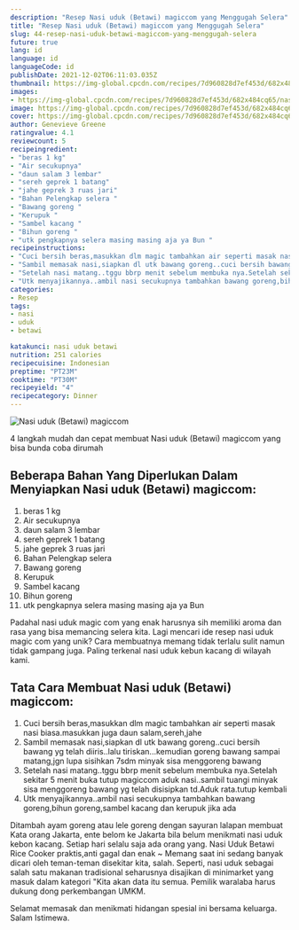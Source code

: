 ```yaml
---
description: "Resep Nasi uduk (Betawi) magiccom yang Menggugah Selera"
title: "Resep Nasi uduk (Betawi) magiccom yang Menggugah Selera"
slug: 44-resep-nasi-uduk-betawi-magiccom-yang-menggugah-selera
future: true
lang: id
language: id
languageCode: id
publishDate: 2021-12-02T06:11:03.035Z 
thumbnail: https://img-global.cpcdn.com/recipes/7d960828d7ef453d/682x484cq65/nasi-uduk-betawi-magiccom-foto-resep-utama.png
images:
- https://img-global.cpcdn.com/recipes/7d960828d7ef453d/682x484cq65/nasi-uduk-betawi-magiccom-foto-resep-utama.png
image: https://img-global.cpcdn.com/recipes/7d960828d7ef453d/682x484cq65/nasi-uduk-betawi-magiccom-foto-resep-utama.png
cover: https://img-global.cpcdn.com/recipes/7d960828d7ef453d/682x484cq65/nasi-uduk-betawi-magiccom-foto-resep-utama.png
author: Genevieve Greene
ratingvalue: 4.1
reviewcount: 5
recipeingredient:
- "beras 1 kg"
- "Air secukupnya"
- "daun salam 3 lembar"
- "sereh geprek 1 batang"
- "jahe geprek 3 ruas jari"
- "Bahan Pelengkap selera "
- "Bawang goreng "
- "Kerupuk "
- "Sambel kacang "
- "Bihun goreng "
- "utk pengkapnya selera masing masing aja ya Bun "
recipeinstructions:
- "Cuci bersih beras,masukkan dlm magic tambahkan air seperti masak nasi biasa.masukkan juga daun salam,sereh,jahe"
- "Sambil memasak nasi,siapkan dl utk bawang goreng..cuci bersih bawang yg telah diiris..lalu tiriskan...kemudian goreng bawang sampai matang,jgn lupa sisihkan 7sdm minyak sisa menggoreng bawang"
- "Setelah nasi matang..tggu bbrp menit sebelum membuka nya.Setelah sekitar 5 menit buka tutup magiccom aduk nasi..sambil tuangi minyak sisa menggoreng bawang yg telah disisipkan td.Aduk rata.tutup kembali"
- "Utk menyajikannya..ambil nasi secukupnya tambahkan bawang goreng,bihun goreng,sambel kacang dan kerupuk jika ada"
categories:
- Resep
tags:
- nasi
- uduk
- betawi

katakunci: nasi uduk betawi 
nutrition: 251 calories
recipecuisine: Indonesian
preptime: "PT23M"
cooktime: "PT30M"
recipeyield: "4"
recipecategory: Dinner
---
```



![Nasi uduk (Betawi) magiccom](https://img-global.cpcdn.com/recipes/7d960828d7ef453d/682x484cq65/nasi-uduk-betawi-magiccom-foto-resep-utama.png)

4 langkah mudah dan cepat membuat  Nasi uduk (Betawi) magiccom yang bisa bunda coba dirumah

<!--inarticleads1-->

## Beberapa Bahan Yang Diperlukan Dalam Menyiapkan Nasi uduk (Betawi) magiccom:

1. beras 1 kg
1. Air secukupnya
1. daun salam 3 lembar
1. sereh geprek 1 batang
1. jahe geprek 3 ruas jari
1. Bahan Pelengkap selera 
1. Bawang goreng 
1. Kerupuk 
1. Sambel kacang 
1. Bihun goreng 
1. utk pengkapnya selera masing masing aja ya Bun 

Padahal nasi uduk magic com yang enak harusnya sih memiliki aroma dan rasa yang bisa memancing selera kita. Lagi mencari ide resep nasi uduk magic com yang unik? Cara membuatnya memang tidak terlalu sulit namun tidak gampang juga. Paling terkenal nasi uduk kebun kacang di wilayah kami. 

<!--inarticleads2-->

## Tata Cara Membuat Nasi uduk (Betawi) magiccom:

1. Cuci bersih beras,masukkan dlm magic tambahkan air seperti masak nasi biasa.masukkan juga daun salam,sereh,jahe
1. Sambil memasak nasi,siapkan dl utk bawang goreng..cuci bersih bawang yg telah diiris..lalu tiriskan...kemudian goreng bawang sampai matang,jgn lupa sisihkan 7sdm minyak sisa menggoreng bawang
1. Setelah nasi matang..tggu bbrp menit sebelum membuka nya.Setelah sekitar 5 menit buka tutup magiccom aduk nasi..sambil tuangi minyak sisa menggoreng bawang yg telah disisipkan td.Aduk rata.tutup kembali
1. Utk menyajikannya..ambil nasi secukupnya tambahkan bawang goreng,bihun goreng,sambel kacang dan kerupuk jika ada


Ditambah ayam goreng atau lele goreng dengan sayuran lalapan membuat Kata orang Jakarta, ente belom ke Jakarta bila belum menikmati nasi uduk kebon kacang. Setiap hari selalu saja ada orang yang. Nasi Uduk Betawi Rice Cooker praktis,anti gagal dan enak ~ Memang saat ini sedang banyak dicari oleh teman-teman disekitar kita, salah. Seperti, nasi uduk sebagai salah satu makanan tradisional seharusnya disajikan di minimarket yang masuk dalam kategori &#34;Kita akan data itu semua. Pemilik waralaba harus dukung dong perkembangan UMKM. 

Selamat memasak dan menikmati hidangan spesial ini bersama keluarga. Salam Istimewa.
